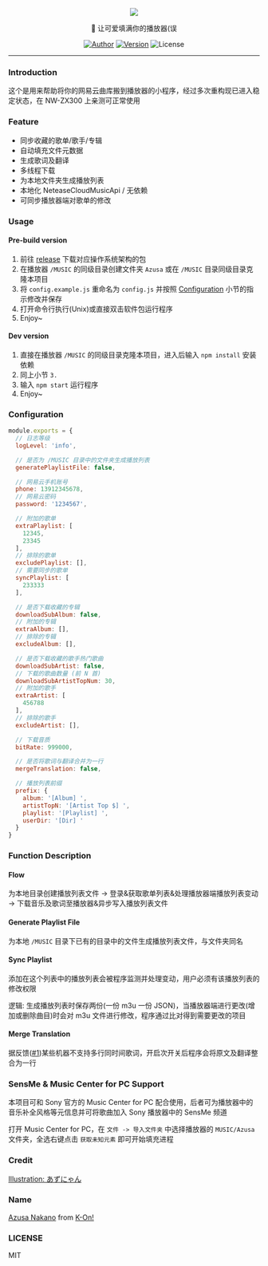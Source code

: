 <p align="center">
  <img src="https://user-images.githubusercontent.com/20554060/107264211-aa90ba80-6a7d-11eb-8fef-6c3cf5b84bdf.png">
</p>

<p align="center">🎇 让可爱填满你的播放器(误</p>

<p align="center">
<a href="https://lyn.moe"><img alt="Author" src="https://img.shields.io/badge/Author-Lyn-blue.svg?style=for-the-badge"/></a>
<a href="https://github.com/kawaiilab/azusa"><img alt="Version" src="https://img.shields.io/github/package-json/v/kawaiilab/azusa?style=for-the-badge"/></a>
<img alt="License" src="https://img.shields.io/github/license/kawaiilab/azusa.svg?style=for-the-badge"/>
</p>

***

### Introduction

这个是用来帮助将你的网易云曲库搬到播放器的小程序，经过多次重构现已进入稳定状态，在 NW-ZX300 上亲测可正常使用

### Feature

- 同步收藏的歌单/歌手/专辑
- 自动填充文件元数据
- 生成歌词及翻译
- 多线程下载
- 为本地文件夹生成播放列表
- 本地化 NeteaseCloudMusicApi / 无依赖
- 可同步播放器端对歌单的修改

### Usage

#### Pre-build version

1. 前往 [release](https://github.com/kawaiilab/azusa/releases) 下载对应操作系统架构的包
2. 在播放器 `/MUSIC` 的同级目录创建文件夹 `Azusa` 或在 `/MUSIC` 目录同级目录克隆本项目
3. 将 `config.example.js` 重命名为 `config.js` 并按照 [Configuration](#Configuration) 小节的指示修改并保存
4. 打开命令行执行(Unix)或直接双击软件包运行程序
5. Enjoy~

#### Dev version

1. 直接在播放器 `/MUSIC` 的同级目录克隆本项目，进入后输入 `npm install` 安装依赖
2. 同上小节 `3.`
3. 输入 `npm start` 运行程序
4. Enjoy~

### Configuration

```javascript
module.exports = {
  // 日志等级
  logLevel: 'info',

  // 是否为 /MUSIC 目录中的文件夹生成播放列表
  generatePlaylistFile: false,

  // 网易云手机账号
  phone: 13912345678,
  // 网易云密码
  password: '1234567',

  // 附加的歌单
  extraPlaylist: [
    12345,
    23345
  ],
  // 排除的歌单
  excludePlaylist: [],
  // 需要同步的歌单
  syncPlaylist: [
    233333
  ],

  // 是否下载收藏的专辑
  downloadSubAlbum: false,
  // 附加的专辑
  extraAlbum: [],
  // 排除的专辑
  excludeAlbum: [],

  // 是否下载收藏的歌手热门歌曲
  downloadSubArtist: false,
  // 下载的歌曲数量 (前 N 首)
  downloadSubArtistTopNum: 30,
  // 附加的歌手
  extraArtist: [
    456788
  ],
  // 排除的歌手
  excludeArtist: [],

  // 下载音质
  bitRate: 999000,

  // 是否将歌词与翻译合并为一行
  mergeTranslation: false,

  // 播放列表前缀
  prefix: {
    album: '[Album] ',
    artistTopN: '[Artist Top $] ',
    playlist: '[Playlist] ',
    userDir: '[Dir] '
  }
}
```

### Function Description

#### Flow

为本地目录创建播放列表文件 -> 登录&获取歌单列表&处理播放器端播放列表变动 -> 下载音乐及歌词至播放器&异步写入播放列表文件

#### Generate Playlist File

为本地 `/MUSIC` 目录下已有的目录中的文件生成播放列表文件，与文件夹同名

#### Sync Playlist

添加在这个列表中的播放列表会被程序监测并处理变动，用户必须有该播放列表的修改权限

逻辑: 生成播放列表时保存两份(一份 m3u 一份 JSON)，当播放器端进行更改(增加或删除曲目)时会对 m3u 文件进行修改，程序通过比对得到需要更改的项目

#### Merge Translation

据反馈([#1](https://github.com/kawaiilab/azusa/issues/1))某些机器不支持多行同时间歌词，开启次开关后程序会将原文及翻译整合为一行

### SensMe & Music Center for PC Support

本项目可和 Sony 官方的 Music Center for PC 配合使用，后者可为播放器中的音乐补全风格等元信息并可将歌曲加入 Sony 播放器中的 SensMe 频道

打开 Music Center for PC，在 `文件 -> 导入文件夹` 中选择播放器的 `MUSIC/Azusa` 文件夹，全选右键点击 `获取未知元素` 即可开始填充进程

### Credit

[Illustration: あずにゃん](https://www.pixiv.net/artworks/80257983)

### Name

[Azusa Nakano](https://myanimelist.net/character/21173/Azusa_Nakano) from [K-On!](https://myanimelist.net/anime/5680/K-On)

### LICENSE

MIT

